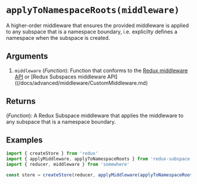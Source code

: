 # `applyToNamespaceRoots(middleware)`

A higher-order middleware that ensures the provided middleware is applied to any subspace that is a namespace boundary, i.e. explicilty defines a namespace when the subspace is created.

## Arguments

1. `middleware` (_Function_): Function that conforms to the [Redux middleware API](http://redux.js.org/docs/api/applyMiddleware.html#arguments) or [Redux Subspaces middleware API]((/docs/advanced/middleware/CustomMiddleware.md)

## Returns

(_Function_): A Redux Subspace middleware that applies the middleware to any subspace that is a namespace boundary.

## Examples

```javascript
import { createStore } from 'redux'
import { applyMiddleware, applyToNamespaceRoots } from 'redux-subspace'
import { reducer, middleware } from 'somewhere'

const store = createStore(reducer, applyMiddleware(applyToNamespaceRoots(middleware)))
```
